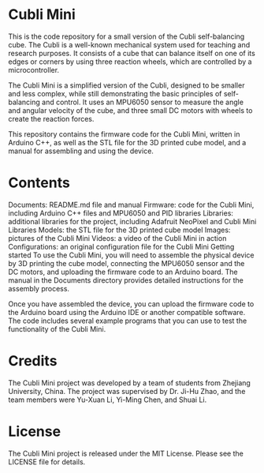 # Cubli Mini
This is the code repository for a small version of the Cubli self-balancing cube. The Cubli is a well-known mechanical system used for teaching and research purposes. It consists of a cube that can balance itself on one of its edges or corners by using three reaction wheels, which are controlled by a microcontroller.

The Cubli Mini is a simplified version of the Cubli, designed to be smaller and less complex, while still demonstrating the basic principles of self-balancing and control. It uses an MPU6050 sensor to measure the angle and angular velocity of the cube, and three small DC motors with wheels to create the reaction forces.

This repository contains the firmware code for the Cubli Mini, written in Arduino C++, as well as the STL file for the 3D printed cube model, and a manual for assembling and using the device.

# Contents
Documents: README.md file and manual
Firmware: code for the Cubli Mini, including Arduino C++ files and MPU6050 and PID libraries
Libraries: additional libraries for the project, including Adafruit NeoPixel and Cubli Mini Libraries
Models: the STL file for the 3D printed cube model
Images: pictures of the Cubli Mini
Videos: a video of the Cubli Mini in action
Configurations: an original configuration file for the Cubli Mini
Getting started
To use the Cubli Mini, you will need to assemble the physical device by 3D printing the cube model, connecting the MPU6050 sensor and the DC motors, and uploading the firmware code to an Arduino board. The manual in the Documents directory provides detailed instructions for the assembly process.

Once you have assembled the device, you can upload the firmware code to the Arduino board using the Arduino IDE or another compatible software. The code includes several example programs that you can use to test the functionality of the Cubli Mini.

# Credits
The Cubli Mini project was developed by a team of students from Zhejiang University, China. The project was supervised by Dr. Ji-Hu Zhao, and the team members were Yu-Xuan Li, Yi-Ming Chen, and Shuai Li.

# License
The Cubli Mini project is released under the MIT License. Please see the LICENSE file for details.
